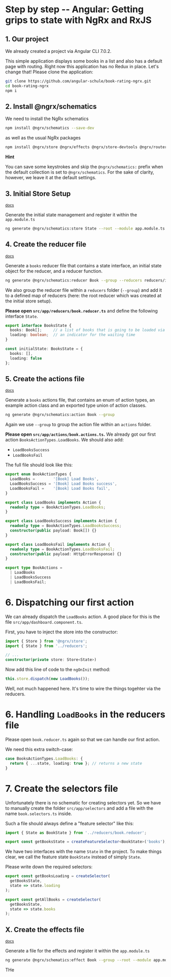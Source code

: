 # Step by step -- Angular: Getting grips to state with NgRx and RxJS



## 1. Our project

We already created a project via Angular CLI 7.0.2.

<!--
```sh
ng new book-rating --routing --style=scss --prefix=br
```
-->

This simple application displays some books in a list and also has a default page with routing.
Right now this application has no Redux in place.
Let's change that! Please clone the application:

```sh
git clone https://github.com/angular-schule/book-rating-ngrx.git
cd book-rating-ngrx
npm i
```



## 2. Install @ngrx/schematics

We need to install the NgRx schematics

```sh
npm install @ngrx/schematics --save-dev
```

as well as the usual NgRx packages

```sh
npm install @ngrx/store @ngrx/effects @ngrx/store-devtools @ngrx/router-store --save
```

__Hint__

You can save some keystrokes and skip the `@ngrx/schematics:` prefix when the default collection is set to `@ngrx/schematics`.
For the sake of clarity, however, we leave it at the default settings.



## 3. Initial Store Setup 

<small>[docs](https://github.com/ngrx/platform/blob/master/docs/schematics/store.md)</small>

Generate the initial state management and register it within the `app.module.ts`

```sh
ng generate @ngrx/schematics:store State --root --module app.module.ts
```



## 4. Create the reducer file

<small>[docs](https://github.com/ngrx/platform/blob/master/docs/schematics/reducer.md)</small>

Generate a `books` reducer file that contains a state interface,
an initial state object for the reducer, and a reducer function.

```sh
ng generate @ngrx/schematics:reducer Book --group --reducers reducers/index.ts
```

We also group the reducer file within a `reducers` folder (`--group`)
and add it to a defined map of reducers (here: the root reducer which was created at the initial store setup).

__Please open `src/app/reducers/book.reducer.ts`__ and define the following interface `State`.

```ts
export interface BooksState {
  books: Book[];     // a list of books that is going to be loaded via HTTP
  loading: boolean;  // an indicator for the waiting time
}

const initialState: BooksState = {
  books: [],
  loading: false
};
```



## 5. Create the actions file

<small>[docs](https://github.com/ngrx/platform/blob/master/docs/schematics/action.md)</small>

Generate a `books` actions file, that contains an enum of action types,
an example action class and an exported type union of action classes.

```sh
ng generate @ngrx/schematics:action Book --group
```

Again we use `--group` to group the action file within an `actions` folder.


__Please open `src/app/actions/book.actions.ts`.__
We already got our first action `BooksActionTypes.LoadBooks`. 
We should also add:

* `LoadBooksSuccess`
* `LoadBooksFail`

The full file should look like this:

```ts
export enum BookActionTypes {
  LoadBooks =        '[Book] Load Books',
  LoadBooksSuccess = '[Book] Load Books success',
  LoadBooksFail =    '[Book] Load Books fail',
}

export class LoadBooks implements Action {
  readonly type = BookActionTypes.LoadBooks;
}

export class LoadBooksSuccess implements Action {
  readonly type = BookActionTypes.LoadBooksSuccess;
  constructor(public payload: Book[]) {}
}

export class LoadBooksFail implements Action {
  readonly type = BookActionTypes.LoadBooksFail;
  constructor(public payload: HttpErrorResponse) {}
}

export type BookActions =
  | LoadBooks
  | LoadBooksSuccess
  | LoadBooksFail;
```



# 6. Dispatching our first action

We can already dispatch the `LoadBooks` action.
A good place for this is the file `src/app/dashboard.component.ts`.

First, you have to inject the store into the constructor:

```ts
import { Store } from '@ngrx/store';
import { State } from '../reducers';

// ...
constructor(private store: Store<State>)
```

Now add this line of code to the `ngOnInit` method:

```ts
this.store.dispatch(new LoadBooks());
```

Well, not much happened here.
It's time to wire the things togehter via the reducers.



# 6. Handling `LoadBooks` in the reducers file

Please open `book.reducer.ts` again so that we can handle our first action.

We need this extra switch-case:

```ts
case BooksActionTypes.LoadBooks: {
  return { ...state, loading: true }; // returns a new state
}
```



# 7. Create the selectors file 

Unfortunately there is no schematic for creating selectors yet.
So we have to manually create the folder `src/app/selectors` and add a file with the name `book.selectors.ts` inside.

Such a file should always define a "feature selector" like this:

```ts
import { State as BookState } from '../reducers/book.reducer';

export const getBooksState = createFeatureSelector<BookState>('books');
```

We have two interfaces with the name `State` in the project.
To make things clear, we call the feature state `BookState` instead of simply `State`.

Please write down the required selectors:

```ts
export const getBooksLoading = createSelector(
  getBooksState,
  state => state.loading
);

export const getAllBooks = createSelector(
  getBooksState,
  state => state.books
);
```

## X. Create the effects file

<small>[docs](https://github.com/ngrx/platform/blob/master/docs/schematics/effect.md)</small>

Generate a file for the effects and register it within the `app.module.ts`

```sh
ng generate @ngrx/schematics:effect Book --group --root --module app.module.ts
```

THe 
